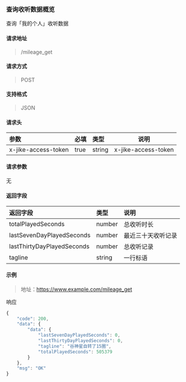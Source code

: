 ### 查询收听数据概览

查询「我的个人」收听数据

#### 请求地址

> /mileage_get

#### 请求方式

> POST

#### 支持格式

> JSON

#### 请求头

| 参数                | 必填 | 类型   | 说明                |
| :------------------ | :--- | :----- | ------------------- |
| x-jike-access-token | true | string | x-jike-access-token |

#### 请求参数

无

#### 返回字段

| 返回字段                   | 类型   | 说明               |
| :------------------------- | :----- | :----------------- |
| totalPlayedSeconds         | number | 总收听时长         |
| lastSevenDayPlayedSeconds  | number | 最近三十天收听记录 |
| lastThirtyDayPlayedSeconds | number | 总收听记录         |
| tagline                    | string | 一行标语           |


#### 示例

> 地址：https://www.example.com/mileage_get

响应

```javascript
{
    "code": 200,
    "data": {
        "data": {
            "lastSevenDayPlayedSeconds": 0,
            "lastThirtyDayPlayedSeconds": 0,
            "tagline": "谷神星自转了15圈",
            "totalPlayedSeconds": 505379
        }
    },
    "msg": "OK"
}
```